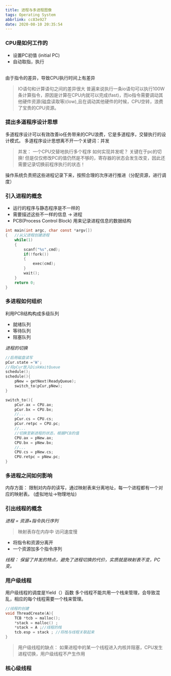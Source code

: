 ```yaml
---
title: 进程与多进程图像
tags: Operating System
abbrlink: cc83e927
date: 2020-08-10 20:35:54
---
```


### CPU是如何工作的
- 设置PC初值 (initial PC)
- 自动取指，执行
<br>
由于指令的差异，导致CPU执行时间上有差异

> IO语句和计算语句之间的差异很大 普遍来说执行一条io语句可以执行100W条计算指令，原因是计算在CPU内就可以完成(fast)，而io指令需要调动其他硬件资源(磁盘读取等)(low),且在调动其他硬件的时候，CPU空转，浪费了宝贵的CPU资源。

### 提出多道程序设计思想
多道程序设计可以有效改善io任务带来的CPU浪费，它是多道程序，交替执行的设计模式。 多道程序设计思想离不开一个关键词：并发

> 并发： 一个CPU交替地执行多个程序 如何实现并发呢？ 关键在于pc的切换! 但是仅仅修改PC的值仍然是不够的，寄存器的状态会发生改变，因此还需要记录切换前程序执行的状态！

操作系统负责把这些进程记录下来，按照合理的次序进行推进（分配资源，进行调度）

### 引入进程的概念
- 运行的程序与静态程序是不一样的
- 需要描述这些不一样的信息 -> 进程
- PCB(Process Control Block) 用来记录进程信息的数据结构

```C
int main(int argc, char const *argv[])
{   //从父进程创建进程
	while(1)
	{
		scanf("%s",cmd);
		if(!fork())
		{
			exec(cmd);
		}
		wait();
	}
	return 0;
}
```

### 多进程如何组织
利用PCB结构构成多级队列<br>
- 就绪队列
- 等待队列
- 阻塞队列

*进程的切换*
```C
//启用磁盘读写
pCur.state ='W';
//将pCur放入DiskWaitQueue
schedule();
schedule(){
	pNew = getNext(ReadyQueue);
	switch_to(pCur,pNew);
}

switch_to(){
	pCur.ax = CPU.ax;
	pCur.bx = CPU.bx;
	//...
	pCur.cs = CPU.cs;
	pCur.retpc = CPU.pc;
	//...
	//切换至新进程的状态，根据PCB的值
	CPU.ax = pNew.ax;
	CPU.bx = pNew.bx;
	//...
	CPU.cs = pNew.cs;
	CPU.retpc = pNew.pc;
}
```

### 多进程之间如何影响
内存方面： 限制对内存的读写，通过映射表来分离地址，每一个进程都有一个对应的映射表。
(虚拟地址->物理地址)

### 引出线程的概念
*进程 = 资源+指令执行序列*
> 映射表存在内存中 访问速度慢
- 将指令和资源分离开
- 一个资源加多个指令序列

*线程： 保留了并发的特点，避免了进程切换的代价，实质就是映射表不变，PC变。*

### 用户级线程 
用户级线程的调度是Yield（）函数
多个线程不能共用一个栈来管理，会导致混乱，相应的每个线程需要一个栈来管理。
```C
//线程的创建
void ThreadCreate(A){
	TCB *tcb = malloc();
	*stack = malloc() ;
	*stack = A ;//线程的栈
	tcb.esp = stack ; //将栈与线程关联起来
}
```
> 用户级线程的缺点： 如果进程中的某一个线程进入内核并阻塞，CPU发生进程切换，用户级线程不产生作用

### 核心级线程